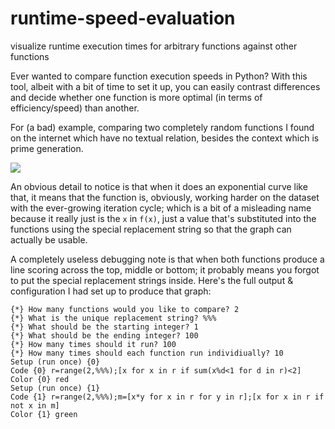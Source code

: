 # runtime-speed-evaluation
visualize runtime execution times for arbitrary functions against other functions


Ever wanted to compare function execution speeds in Python? With this tool, albeit with a bit of time to set it up, you can easily contrast differences and decide whether one function is more optimal (in terms of efficiency/speed) than another.

For (a bad) example, comparing two completely random functions I found on the internet which have no textual relation, besides the context which is prime generation.

![](https://i.imgur.com/ElJ0Jnq.png)

An obvious detail to notice is that when it does an exponential curve like that, it means that the function is, obviously, working harder on the dataset with the ever-growing iteration cycle; which is a bit of a misleading name because it really just is the `x` in `f(x)`, just a value that's substituted into the functions using the special replacement string so that the graph can actually be usable.

A completely useless debugging note is that when both functions produce a line scoring across the top, middle or bottom; it probably means you forgot to put the special replacement strings inside.
Here's the full output & configuration I had set up to produce that graph:

```
{*} How many functions would you like to compare? 2
{*} What is the unique replacement string? %%%
{*} What should be the starting integer? 1
{*} What should be the ending integer? 100
{*} How many times should it run? 100
{*} How many times should each function run individiually? 10
Setup (run once) {0} 
Code {0} r=range(2,%%%);[x for x in r if sum(x%d<1 for d in r)<2]               
Color {0} red          
Setup (run once) {1} 
Code {1} r=range(2,%%%);m=[x*y for x in r for y in r];[x for x in r if not x in m]
Color {1} green
```
